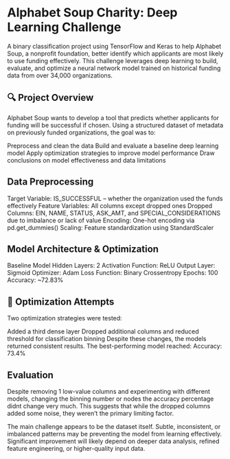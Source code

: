 # Alphabet Soup Charity: Deep Learning Challenge

A binary classification project using TensorFlow and Keras to help Alphabet Soup, a nonprofit foundation, better identify which applicants are most likely to use funding effectively. This challenge leverages deep learning to build, evaluate, and optimize a neural network model trained on historical funding data from over 34,000 organizations.

## 🔍 Project Overview
Alphabet Soup wants to develop a tool that predicts whether applicants for funding will be successful if chosen. Using a structured dataset of metadata on previously funded organizations, the goal was to:

Preprocess and clean the data
Build and evaluate a baseline deep learning model
Apply optimization strategies to improve model performance
Draw conclusions on model effectiveness and data limitations

## Data Preprocessing
Target Variable: IS_SUCCESSFUL – whether the organization used the funds effectively
Feature Variables: All columns except dropped ones
Dropped Columns: EIN, NAME, STATUS, ASK_AMT, and SPECIAL_CONSIDERATIONS due to imbalance or lack of value
Encoding: One-hot encoding via pd.get_dummies()
Scaling: Feature standardization using StandardScaler

## Model Architecture & Optimization
Baseline Model
Hidden Layers: 2 
Activation Function: ReLU
Output Layer: Sigmoid
Optimizer: Adam
Loss Function: Binary Crossentropy
Epochs: 100
Accuracy: ~72.83%

## 🔁 Optimization Attempts
Two optimization strategies were tested:

Added a third dense layer
Dropped additional columns and reduced threshold for classification binning
Despite these changes, the models returned consistent results. The best-performing model reached:
Accuracy: 73.4%

## Evaluation
Despite removing 1 low-value columns and experimenting with different models, changing the binning number or nodes the accuracy percentage didnt change very much. This suggests that while the dropped columns added some noise, they weren’t the primary limiting factor.

The main challenge appears to be the dataset itself. Subtle, inconsistent, or imbalanced patterns may be preventing the model from learning effectively. Significant improvement will likely depend on deeper data analysis, refined feature engineering, or higher-quality input data.


